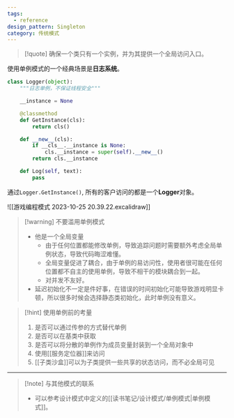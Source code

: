 ```yaml
---
tags:
  - reference
design_pattern: Singleton
category: 传统模式
---
```

> [!quote]
> 确保一个类只有一个实例，并为其提供一个全局访问入口。

使用单例模式的一个经典场景是**日志系统**。

```python
class Logger(object):
	"""日志单例，不保证线程安全"""

	__instance = None

	@classmethod
	def GetInstance(cls):
		return cls()

	def __new__(cls):
		if __cls__.__instance is None:
			cls.__instance = super(self).__new__()
		return cls.__instance

	def Log(self, text):
		pass

```

通过`Logger.GetInstance()`, 所有的客户访问的都是一个**Logger**对象。

![[游戏编程模式 2023-10-25 20.39.22.excalidraw]]

> [!warning] 不要滥用单例模式
> - 他是一个全局变量
> 	- 由于任何位置都能修改单例，导致追踪问题时需要额外考虑全局单例状态，导致代码晦涩难懂。
> 	-  全局变量促进了耦合，由于单例的易访问性，使用者很可能在任何位置都不自主的使用单例，导致不相干的模块耦合到一起。
> 	- 对并发不友好。
> - 延迟初始化不一定是件好事，在错误的时间初始化可能导致游戏明显卡顿，所以很多时候会选择静态类初始化，此时单例没有意义。

> [!hint] 使用单例前的考量
> 1. 是否可以通过传参的方式替代单例
> 2. 是否可以在基类中获取
> 3. 是否可以将分散的单例作为成员变量封装到一个全局对象中
> 4. 使用[[服务定位器]]来访问
> 5. [[子类沙盒]]可以为子类提供一些共享的状态访问，而不必全局可见

---

> [!note] 与其他模式的联系
> - 可以参考设计模式中定义的[[读书笔记/设计模式/单例模式|单例模式]]。